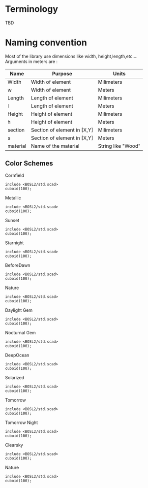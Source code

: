 


# Terminology

TBD



# Naming convention

Most of the library use dimensions like width, height,length,etc.... Arguments in meters are :

Name|Purpose|Units
---|---|---
Width|Width of element|Milimeters|
w|Width of element|Meters|
Length| Length of element|Milimeters|
l| Length of element|Meters|
Height| Height of element|Milimeters|
h| Height of element|Meters|
section| Section of element in [X,Y]|Milimeters|
s| Section of element in [X,Y] |Meters|
material| Name of the material |String like "Wood"|



## Color Schemes

Cornfield
```openscad-3D,;ColorScheme=Cornfield;Small
include <BOSL2/std.scad>
cuboid(100);
```

Metallic
```openscad-3D,;ColorScheme=Metallic;Small
include <BOSL2/std.scad>
cuboid(100);
```

Sunset
```openscad-3D,;ColorScheme=Sunset;Small
include <BOSL2/std.scad>
cuboid(100);
```

Starnight
```openscad-3D,;ColorScheme=Starnight;Small
include <BOSL2/std.scad>
cuboid(100);
```

BeforeDawn
```openscad-3D,;ColorScheme=BeforeDawn;Small
include <BOSL2/std.scad>
cuboid(100);
```

Nature
```openscad-3D,;ColorScheme=Nature;Small
include <BOSL2/std.scad>
cuboid(100);
```

Daylight Gem
```openscad-3D,;ColorScheme=Daylight Gem;Small
include <BOSL2/std.scad>
cuboid(100);
```

Nocturnal Gem
```openscad-3D,;ColorScheme=Nocturnal Gem;Small
include <BOSL2/std.scad>
cuboid(100);
```

DeepOcean
```openscad-3D,;ColorScheme=DeepOcean;Small
include <BOSL2/std.scad>
cuboid(100);
```

Solarized
```openscad-3D,;ColorScheme=Solarized;Small
include <BOSL2/std.scad>
cuboid(100);
```

Tomorrow
```openscad-3D,;ColorScheme=Tomorrow;Small
include <BOSL2/std.scad>
cuboid(100);
```

Tomorrow Night
```openscad-3D,;ColorScheme=Tomorrow Night;Small
include <BOSL2/std.scad>
cuboid(100);
```

Clearsky
```openscad-3D,;ColorScheme=Clearsky;Small
include <BOSL2/std.scad>
cuboid(100);
```

Nature
```openscad-3D,;ColorScheme=Nature;Small
include <BOSL2/std.scad>
cuboid(100);
```

